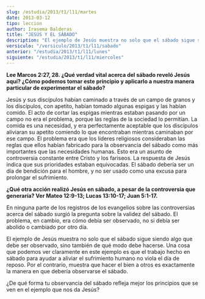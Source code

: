 ```yaml
---
slug: /estudia/2013/t1/l11/martes
date: 2013-03-12
tipo: leccion
author: Irasema Balderas
title: "JESÚS Y EL SÁBADO"
description: "El ejemplo de Jesús muestra no solo que el sábado sigue siendo algo que debe ser observado, sino también de qué modo debe hacerse. Una cosa que podemos ver claramente en este ejemplo es que el trabajo hecho en sábado para ayudar a aliviar el sufrimiento humano no viola el día de reposo."
versiculo: "/versiculo/2013/t1/l11/sabado"
anterior: "/estudia/2013/t1/l11/lunes"
siguiente: "/estudia/2013/t1/l11/miercoles"
---
```


**Lee Marcos 2:27, 28. ¿Qué verdad vital acerca del sábado reveló Jesús aquí? ¿Cómo podemos tomar este principio y aplicarlo a nuestra manera particular de experimentar el sábado?**

Jesús y sus discípulos habían caminado a través de un campo de granos y los discípulos, con apetito, habían tomado algunas espigas y las habían comido. El acto de cortar las espigas mientras estaban pasando por un campo no era el problema, porque las reglas de la sociedad lo permitían. La comida es una necesidad, y era perfectamente aceptable que los discípulos aliviaran su apetito comiendo lo que encontraban mientras caminaban por ese campo. El problema era que los líderes religiosos consideraban las reglas que ellos habían fabricado para la observancia del sábado como más importantes que las necesidades humanas. Esto era un asunto de controversia constante entre Cristo y los fariseos. La respuesta de Jesús indica que sus prioridades estaban equivocadas. El sábado debería ser un día de bendición para el hombre, y no ser usado como una excusa para prolongar el sufrimiento.

**¿Qué otra acción realizó Jesús en sábado, a pesar de la controversia que generaría? Ver Mateo 12:9-13; Lucas 13:10-17; Juan 5:1-17.**

En ninguna parte de los registros de los evangelios sobre las controversias acerca del sábado surgió la pregunta sobre la validez del sábado. El problema, en cambio, era cómo debía ser observado, no si debía ser abolido o cambiado por otro día.

El ejemplo de Jesús muestra no solo que el sábado sigue siendo algo que debe ser observado, sino también de qué modo debe hacerse. Una cosa que podemos ver claramente en este ejemplo es que el trabajo hecho en sábado para ayudar a aliviar el sufrimiento humano no viola el día de reposo. Por el contrario, muestra que hacer el bien a otros es exactamente la manera en que debería observarse el sábado.

¿De qué forma tu observancia del sábado refleja mejor los principios que se ven en el ejemplo que nos da Jesús?
